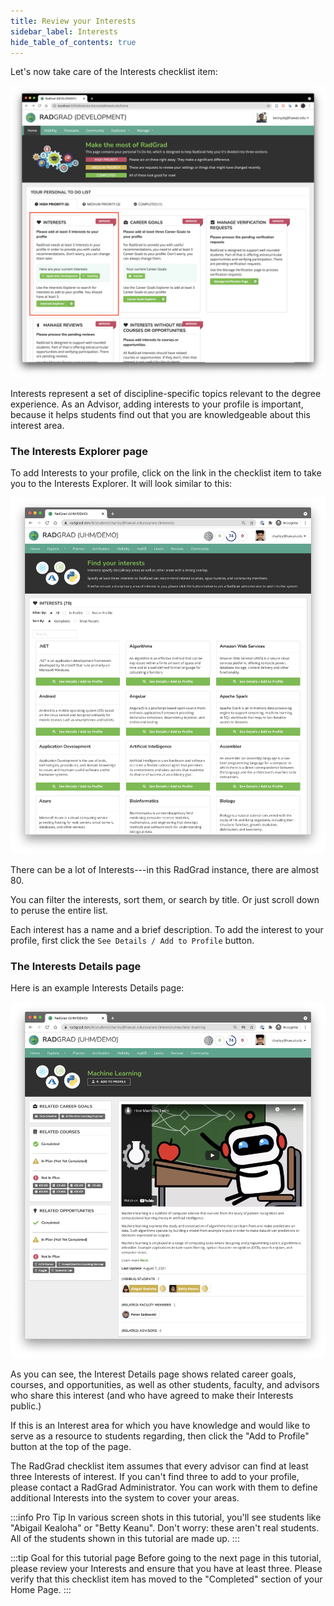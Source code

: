 ```yaml
---
title: Review your Interests
sidebar_label: Interests
hide_table_of_contents: true
---
```


Let's now take care of the Interests checklist item:

![](/img/user-guide/new-advisor/home-advisor-interests.png)

Interests represent a set of discipline-specific topics relevant to the degree experience. As an Advisor, adding interests to your profile is important, because it helps students find out that you are knowledgeable about this interest area.

### The Interests Explorer page

To add Interests to your profile, click on the link in the checklist item to take you to the Interests Explorer. It will look similar to this:

![](/img/user-guide/new-student/interests-explorer-page.png)

There can be a lot of Interests---in this RadGrad instance, there are almost 80.

You can filter the interests, sort them, or search by title. Or just scroll down to peruse the entire list.

Each interest has a name and a brief description. To add the interest to your profile, first click the `See Details / Add to Profile` button.

### The Interests Details page

Here is an example Interests Details page:

![](/img/user-guide/new-student/machine-learning-details-page.png)

As you can see, the Interest Details page shows related career goals, courses, and opportunities, as well as other students, faculty, and advisors who share this interest (and who have agreed to make their Interests public.)

If this is an Interest area for which you have knowledge and would like to serve as a resource to students regarding, then click the "Add to Profile" button at the top of the page.

The RadGrad checklist item assumes that every advisor can find at least three Interests of interest. If you can't find three to add to your profile, please contact a RadGrad Administrator. You can work with them to define additional Interests into the system to cover your areas.

:::info Pro Tip
In various screen shots in this tutorial, you'll see students like "Abigail Kealoha" or "Betty Keanu". Don't worry: these aren't real students. All of the students shown in this tutorial are made up.
:::

:::tip Goal for this tutorial page
Before going to the next page in this tutorial, please review your Interests and ensure that you have at least three. Please verify that this checklist item has moved to the "Completed" section of your Home Page.
:::
